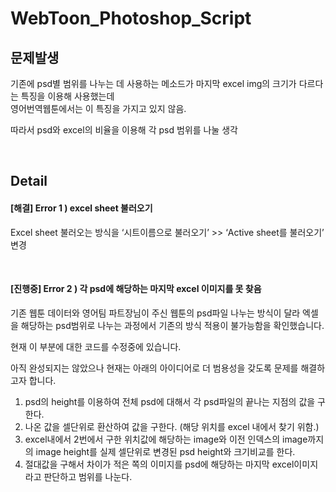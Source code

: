 # WebToon_Photoshop_Script


## 문제발생
기존에 psd별 범위를 나누는 데 사용하는 메소드가 마지막 excel img의 크기가 다르다는 특징을 이용해 사용했는데  
영어번역웹툰에서는 이 특징을 가지고 있지 않음. 


따라서 psd와 excel의 비율을 이용해 각 psd 범위를 나눌 생각

<br>


## Detail

#### [해결] Error 1 ) excel sheet 불러오기
Excel sheet 불러오는 방식을  ‘시트이름으로 불러오기’ >> ‘Active sheet를 불러오기’ 변경

<br>

#### [진행중] Error 2 ) 각 psd에 해당하는 마지막 excel 이미지를 못 찾음
기존 웹툰 데이터와 영어팀 파트장님이 주신 웹툰의 psd파일 나누는 방식이 달라 엑셀을 해당하는 psd범위로 나누는 과정에서 기존의 방식 적용이 불가능함을 확인했습니다.

현재 이 부분에 대한 코드를 수정중에 있습니다.

아직 완성되지는 않았으나 현재는 아래의 아이디어로 더 범용성을 갖도록 문제를 해결하고자 합니다. 

1.	psd의 height를 이용하여 전체 psd에 대해서 각 psd파일의 끝나는 지점의 값을 구한다. 
2.	나온 값을 셀단위로 환산하여 값을 구한다. (해당 위치를 excel 내에서 찾기 위함.)
3.	excel내에서 2번에서 구한 위치값에 해당하는 image와 이전 인덱스의 image까지의 image height를 실제 셀단위로 변경된 psd height와 크기비교를 한다.
4.	절대값을 구해서 차이가 적은 쪽의 이미지를 psd에 해당하는 마지막 excel이미지라고 판단하고 범위를 나눈다.


